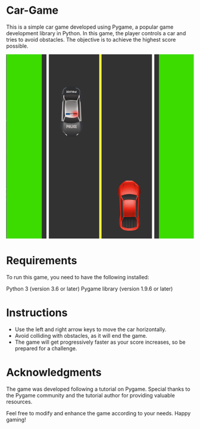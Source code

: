 # Car-Game

This is a simple car game developed using Pygame, a popular game development library in Python. In this game, the player controls a car and tries to avoid obstacles. The objective is to achieve the highest score possible.

![Screenshot](screenshot.png)


# Requirements

To run this game, you need to have the following installed:

Python 3 (version 3.6 or later)
Pygame library (version 1.9.6 or later)

# Instructions

- Use the left and right arrow keys to move the car horizontally.
- Avoid colliding with obstacles, as it will end the game.
- The game will get progressively faster as your score increases, so be prepared for a challenge.

# Acknowledgments

The game was developed following a tutorial on Pygame. Special thanks to the Pygame community and the tutorial author for providing valuable resources.

Feel free to modify and enhance the game according to your needs. Happy gaming!
